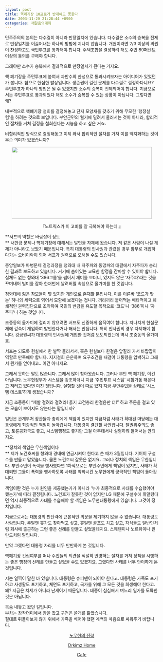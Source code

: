 ```yaml
---
layout: post
title: 핵폐기장 10프로가 반대해도 못한다
date: 2003-11-20 21:28:44 +0900
categories: 깨달음의대화
---
```

민주주의의 본의는 다수결이 아니라 만장일치에 있습니다. 다수결은 소수의 승복을 전제로 만장일치를 이끌어내는 하나의 방법에 지나지 않습니다. 개헌이라면 2/3 이상의 의원이 찬성하고도 국민투표를 통과해야 합니다. 주택조합을 결성하려 해도 주민 80퍼센트 이상의 동의를 구해야 합니다. 

그래야만 소수가 승복해서 결과적으로 만장일치가 된다는 거지요.

핵 폐기장을 주민투표에 붙여서 과반수의 찬성으로 통과시켜보자는 아이디어가 있었던가 봅니다. 참으로 한심한 발상입니다. 생존권이 걸린 문제를 다수결로 결정하다니요? 주민투표가 하나의 방법은 될 수 있겠지만 소수의 승복이 전제되어야 합니다. 지금으로서는 주민투표로 통과되었다 해도 소수가 승복할 수 있는 상황이 아닙니다. 그렇다면 왜?

내부적으로 핵폐기장 철회를 결정해놓고 단지 모양새를 갖추기 위해 무모한 ‘행정실험’을 하려는 것으로 보입니다. 부안군민의 궐기에 밀려서 물러서는 것이 아니라, 합리적인 절차를 거쳐 결정을 철회한다는 시늉을 하고 싶은 거죠. 

비합리적인 방식으로 결정해놓고 이제 와서 합리적인 절차를 거쳐 이를 백지화하는 것이 무슨 의미가 있겠습니까?

<p align="center">
  <img src="http://drkimz.com/technote/board/KDR/upimg/1069330548.jpg" width="460" height="236" border="0" />
</p>

<p align="center">
  『노트릭스가 이 고비를 잘 극복해야 하는데.』
</p>

**서프의 역할은 바람잡이 정도  
** 새만금 문제나 핵폐기장에 대해서는 발언을 자제해 왔습니다. 저 같은 사람이 나설 계제가 아니라고 보았기 때문입니다. 특히 대통령의 인사권과 관련된 경우 함부로 개입하다가는 오비이락이 되어 서프가 권력으로 오해될 수도 있습니다. 

중앙일보가 파병문제 결정과정을 청와대 내 자주파와 동맹파의 대결에서 자주파가 승리한 결과로 보도하고 있습니다. 거기에 숨어있는 교묘한 함정을 간파할 수 있어야 합니다. 실체도 없는 청와대 ‘386그룹’을 씹어서 재미를 보더니, 있지도 않은 ‘자주파’라는 것을 꾸며내어 빌미를 잡아 한꺼번에 날려버릴 속셈으로 올가미를 친 것입니다. 

청와대에 젊은 참모들이 몇 있지만 개인으로 존재할 뿐입니다. 이를 이른바 ‘코드가 맞는’ 하나의 세력으로 엮어서 모함해 보겠다는 겁니다. 끼리끼리 붙어먹는 배타적이고 폐쇄적인 권력집단으로 조작하여 국민의 반감을 유도할 목적으로 ‘코드’니 ‘386’이니 ‘자주파’니 하는 것입니다. 

조중동의 올가미에 걸리지 않으려면 서프도 신중하게 움직여야 합니다. 지나치게 현실문제에 깊숙이 개입하여 발언한다거나 해서는 안됩니다. 특히 인사권의 경우 자제해야 합니다. 강금원씨가 대통령의 인사권에 개입한 것처럼 보도되었는데 역시 조중동의 올가미죠. 

서프는 되도록 현실에서 한 발짝 물러서서, 혹은 현실보다 한걸음 앞질러 가서 바랍잡이 역할로 만족해야 합니다. 지지철회 운운하며 요구조건을 내걸어 대통령을 압박하고 그래서 뭔가를 얻어내고.. 이건 아니지요.

그래서 못하는 말도 많습니다. 그래서 많이 참아왔습니다. 그러나 부안 핵 폐기장, 이건 아닙니다. 노무현정부가 시스템을 강조하더니 지금 ‘주민투표 시스템’ 시험가동 해본다고 저러고 있다면 미친 짓입니다. 실험할 것이 따로 있지 지금 부안주민을 상태로 ‘시스템 테스트’하게 생겼습니까? 

지금 조중동이 “제발 걸려라 걸려라! 옳지 고건총리 한걸음만 더!” 하고 주문을 걸고 있는 모습이 보이지도 않는다는 말입니까? 

일단은 관계부처 장관들과 총리에게 책임이 있지만 지금처럼 사태가 확대된 마당에는 대통령에게 최종적인 책임이 돌아갑니다. 대통령이 결단할 사안입니다. 탈권위주의도 좋고, 토론공화국도 좋고, 시스템행정도 좋지만 그걸 아무데서나 실험하려 들어서는 안되지요. 

**정치의 책임은 무한책임이다  
** 제가 노건호씨를 청와대 경내에 연금시켜야 한다고 쓴 때가 3월입니다. 기어이 구설수를 만들고 말았습니다. 물론 노건호씨 잘못은 없지요. 그러나 정치의 책임은 무한입니다. 부안주민이 폭력을 행사했다면 1차적으로는 부안주민에게 책임이 있지만, 사태가 확대되면 그들이 폭력을 행사하도록 사태를 악화시킨 노무현에게 궁극적인 책임이 돌아갑니다. 

책임이란 것은 누가 원인을 제공했는가가 아니라 '누가 최종적으로 사태를 수습했어야 했는가'에 따라 결정됩니다. 노건호가 잘못한 것이 없지만 LG 때문에 구설수에 휘말렸다면 역시 최종적으로 사태를 수습해야 할 책임은 노무현대통령에게 있습니다. 그것이 정치입니다. 

지금으로서는 대통령의 판단력에 근본적인 의문을 제기하지 않을 수 없습니다. 대통령도 사람입니다. 주말엔 휴가도 찾아먹고 싶고, 휴일엔 골프도 치고 싶고, 자식들도 일반인처럼 회사에 출근하는 그런 좋은 선례를 만들고 싶었을테지요. 스웨덴이나 노르웨이나 핀란드처럼 말입니다. 

만약 그랬다면 대통령 자리를 너무 만만하게 본 것입니다.

핵폐기장 건립여부를 떠나 주민들의 의견을 적절히 반영하는 절차를 거쳐 정책을 시행하는 좋은 행정의 선례를 만들고 싶었을 수도 있겠지요. 그랬다면 사태를 너무 안이하게 본 것입니다. 

저는 일찍이 말한 바 있습니다. 대통령은 슈퍼맨이 되어야 한다고. 대통령은 가족도 포기하고 사생활도 포기하고, 체면도 포기하고, 국가를 위해 그 모든 것을 희생해야 한다고. 왜? 지금은 치세가 아니라 난세이기 때문입니다. 태종이 심심해서 며느리 일가를 도륙한 것은 아닙니다.

목숨 내놓고 왔던 길입니다.   
부차는 장작더미에서 잠을 잤고 구천은 쓸개를 핥았습니다.   
절대로 뒤돌아보지 않기 위해서 가족을 베어야 했던 계백의 마음으로 싸워주기 바랍니다.

<p align="center">
  <a href="http://drkimz.com/technote/main.cgi?board=kimgu" target="new">노무현의 전략</a>
</p>

<p align="center">
  <a href="http:///" target="new">Drkimz Home</a>
</p>

<p align="center">
  <a href="http://cafe.daum.net/drkims" target="new">Cafe</a>
</p>